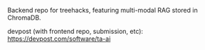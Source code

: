 Backend repo for treehacks, featuring multi-modal RAG stored in ChromaDB.

devpost (with frontend repo, submission, etc): https://devpost.com/software/ta-ai
